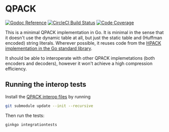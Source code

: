 # QPACK

[![Godoc Reference](https://img.shields.io/badge/godoc-reference-blue.svg?style=flat-square)](https://godoc.org/github.com/marten-seemann/qpack)
[![CircleCI Build Status](https://img.shields.io/circleci/project/github/marten-seemann/qpack.svg?style=flat-square&label=CircleCI+build)](https://circleci.com/gh/marten-seemann/qpack)
[![Code Coverage](https://img.shields.io/codecov/c/github/marten-seemann/qpack/master.svg?style=flat-square)](https://codecov.io/gh/marten-seemann/qpack)

This is a minimal QPACK implementation in Go. It is minimal in the sense that it doesn't use the dynamic table at all, but just the static table and (Huffman encoded) string literals. Wherever possible, it reuses code from the [HPACK implementation in the Go standard library](https://github.com/golang/net/tree/master/http2/hpack).

It should be able to interoperate with other QPACK implemetations (both encoders and decoders), however it won't achieve a high compression efficiency.

## Running the interop tests

Install the [QPACK interop files](https://github.com/qpackers/qifs/) by running
```bash
git submodule update --init --recursive
```

Then run the tests:
```bash
ginkgo integrationtests
```
